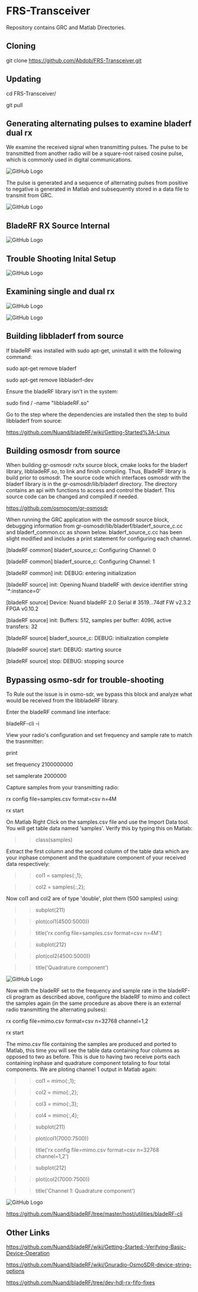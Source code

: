 # FRS-Transceiver
Repository contains GRC and Matlab Directories.

## Cloning
git clone https://github.com/Abdob/FRS-Transceiver.git


## Updating
cd FRS-Transceiver/

git pull

## Generating alternating pulses to examine bladerf dual rx
We examine the received signal when transmitting pulses. The pulse to be transmitted from another radio will be a square-root raised cosine pulse, which is commonly used in digital communications.

![GitHub Logo](/Diagrams/SRRC.jpg)

The pulse is generated and a sequence of alternating pulses from positive to negative is generated in Matlab and subsequently stored in a data file to transmit from GRC.

![GitHub Logo](/Diagrams/Sequence.jpg)

## BladeRF RX Source Internal

![GitHub Logo](/Diagrams/BladeRF_RX.jpg)

## Trouble Shooting Inital Setup

![GitHub Logo](/Diagrams/Initial_troubleshooting_setup.jpg)

## Examining single and dual rx

![GitHub Logo](/Diagrams/single_RX1.jpg)

![GitHub Logo](/Diagrams/dual_RX1.jpg)



## Building libbladerf from source

If bladeRF was installed with sudo apt-get, uninstall it with the following command:

sudo apt-get remove bladerf

sudo apt-get remove libbladerf-dev

Ensure the bladeRF library isn't in the system:

sudo find / -name "libbladeRF.so"

Go to the step where the dependencies are installed then the step to build libbladerf from source:

https://github.com/Nuand/bladeRF/wiki/Getting-Started%3A-Linux

## Building osmosdr from source

When building gr-osmosdr rx/tx source block, cmake looks for the bladerf library, libbladeRF.so, to link and finish compiling. Thus, BladeRF library is build prior to osmosdr. The source code which interfaces osmosdr with the bladerf library is in the gr-osmosdr/lib/bladerf directory. The directory contains an api with functions to access and control the bladerf. This source code can be changed and compiled if needed. 

https://github.com/osmocom/gr-osmosdr

When running the GRC application with the osmosdr source block, debugging information from gr-osmosdr/lib/bladerf/bladerf_source_c.cc and bladerf_common.cc as shown below. bladerf_source_c.cc has been slight modified and includes a print statement for configuring each channel.

[bladeRF common] bladerf_source_c: Configuring Channel: 0

[bladeRF common] bladerf_source_c: Configuring Channel: 1

[bladeRF common] init: DEBUG: entering initialization

[bladeRF source] init: Opening Nuand bladeRF with device identifier string '*:instance=0'

[bladeRF source] Device: Nuand bladeRF 2.0 Serial # 3519...74df FW v2.3.2 FPGA v0.10.2

[bladeRF source] init: Buffers: 512, samples per buffer: 4096, active transfers: 32

[bladeRF source] bladerf_source_c: DEBUG: initialization complete

[bladeRF source] start: DEBUG: starting source

[bladeRF source] stop: DEBUG: stopping source

## Bypassing osmo-sdr for trouble-shooting

To Rule out the issue is in osmo-sdr, we bypass this block and analyze what would be received from the libbladeRF library.

Enter the bladeRF command line interface:

bladeRF-cli -i

View your radio's configuration and set frequency and sample rate to match the trasnmitter:

print

set frequency 2100000000

set samplerate 2000000

Capture samples from your transmitting radio:

rx config file=samples.csv format=csv n=4M

rx start

On Matlab Right Click on the samples.csv file and use the Import Data tool. You will get table data named 'samples'. Verify this by typing this on Matlab:

>> class(samples)

Extract the first column and the second column of the table data which are your inphase component and the quadrature component of your received data respectively:

>> col1 = samples{:,1};

>> col2 = samples{:,2};

Now col1 and col2 are of type 'double', plot them (500 samples) using:

>> subplot(211)

>> plot(col1(4500:5000))

>> title('rx config file=samples.csv format=csv n=4M')

>> subplot(212)

>> plot(col2(4500:5000))

>> title('Quadrature component')

![GitHub Logo](/Diagrams/bladeRF_Single_RX.jpg)

Now with the bladeRF set to the frequency and sample rate in the bladeRF-cli program as described above, configure the bladeRF to mimo and collect the samples again (in the same procedure as above there is an external radio transmitting the alternating pulses):

rx config file=mimo.csv format=csv n=32768 channel=1,2

rx start

The mimo.csv file containing the samples are produced and ported to Matlab, this time you will see the table data containing four columns as opposed to two as before. This is due to having two receive ports each containing inphase and quadrature component totaling to four total components. We are ploting channel 1 output in Matlab again:

>> col1 = mimo{:,1};

>> col2 = mimo{:,2};

>> col3 = mimo{:,3};

>> col4 = mimo{:,4};

>> subplot(211)

>> plot(col1(7000:7500))

>> title('rx config file=mimo.csv format=csv n=32768 channel=1,2')

>> subplot(212)

>> plot(col2(7000:7500))

>> title('Channel 1: Quadrature component')

![GitHub Logo](/Diagrams/bladeRF_Multiple_RX.jpg)







https://github.com/Nuand/bladeRF/tree/master/host/utilities/bladeRF-cli



## Other Links

https://github.com/Nuand/bladeRF/wiki/Getting-Started:-Verifying-Basic-Device-Operation

https://github.com/Nuand/bladeRF/wiki/Gnuradio-OsmoSDR-device-string-options

https://github.com/Nuand/bladeRF/tree/dev-hdl-rx-fifo-fixes

